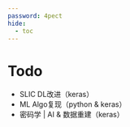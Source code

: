 ```yaml
---
password: 4pect
hide:
  - toc
---
```


# Todo

- SLIC DL改进（keras）
- ML Algo复现（python & keras）
- 密码学 | AI & 数据重建（keras）